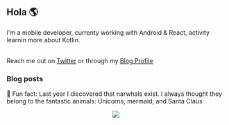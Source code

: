 ## Hola 🌎

I'm a mobile developer, currenty working with Android & React, activity learnin more about Kotlin.
<br><br>

Reach me out on [Twitter](http://twitter.com/jbc7agg) or through my [Blog Profile](http://dev.to/jbc7ag) 

### Blog posts
<!-- BLOG-POST-LIST:START -->
<!-- BLOG-POST-LIST:END -->

🌟 Fun fact: Last year I discovered that narwhals exist. I always thought they belong to the fantastic animals: Unicorns, mermaid, and Santa Claus

<center>
    <img src="https://img.icons8.com/emoji/48/000000/raccoon.png"/>
</center>
